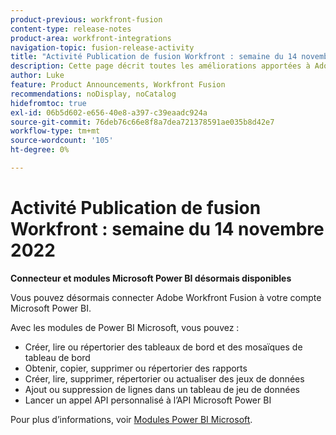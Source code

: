 ```yaml
---
product-previous: workfront-fusion
content-type: release-notes
product-area: workfront-integrations
navigation-topic: fusion-release-activity
title: "Activité Publication de fusion Workfront : semaine du 14 novembre 2022"
description: Cette page décrit toutes les améliorations apportées à Adobe Workfront Fusion au cours de la semaine du 14 novembre 2022.
author: Luke
feature: Product Announcements, Workfront Fusion
recommendations: noDisplay, noCatalog
hidefromtoc: true
exl-id: 06b5d602-e656-40e8-a397-c39eaadc924a
source-git-commit: 76deb76c66e8f8a7dea721378591ae035b8d42e7
workflow-type: tm+mt
source-wordcount: '105'
ht-degree: 0%

---
```


# Activité Publication de fusion Workfront : semaine du 14 novembre 2022

**Connecteur et modules Microsoft Power BI désormais disponibles**

Vous pouvez désormais connecter Adobe Workfront Fusion à votre compte Microsoft Power BI.

Avec les modules de Power BI Microsoft, vous pouvez :

* Créer, lire ou répertorier des tableaux de bord et des mosaïques de tableau de bord
* Obtenir, copier, supprimer ou répertorier des rapports
* Créer, lire, supprimer, répertorier ou actualiser des jeux de données
* Ajout ou suppression de lignes dans un tableau de jeu de données
* Lancer un appel API personnalisé à l’API Microsoft Power BI

Pour plus d’informations, voir [Modules Power BI Microsoft](../../../workfront-fusion/apps-and-their-modules/powerbi-modules.md).
